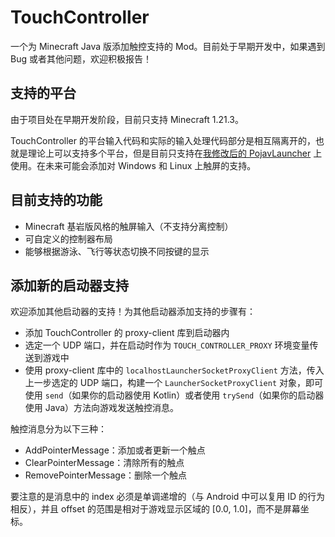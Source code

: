 # TouchController

一个为 Minecraft Java 版添加触控支持的 Mod。目前处于早期开发中，如果遇到 Bug 或者其他问题，欢迎积极报告！

## 支持的平台

由于项目处在早期开发阶段，目前只支持 Minecraft 1.21.3。

TouchController 的平台输入代码和实际的输入处理代码部分是相互隔离开的，也就是理论上可以支持多个平台，但是目前只支持在[我修改后的 PojavLauncher](https://github.com/fifth-light/PojavLauncher) 上使用。在未来可能会添加对 Windows 和 Linux 上触屏的支持。

## 目前支持的功能

- Minecraft 基岩版风格的触屏输入（不支持分离控制）
- 可自定义的控制器布局
- 能够根据游泳、飞行等状态切换不同按键的显示

## 添加新的启动器支持

欢迎添加其他启动器的支持！为其他启动器添加支持的步骤有：

- 添加 TouchController 的 proxy-client 库到启动器内
- 选定一个 UDP 端口，并在启动时作为 `TOUCH_CONTROLLER_PROXY` 环境变量传送到游戏中
- 使用 proxy-client 库中的 `localhostLauncherSocketProxyClient` 方法，传入上一步选定的 UDP 端口，构建一个 `LauncherSocketProxyClient` 对象，即可使用 `send`（如果你的启动器使用 Kotlin）或者使用 `trySend`（如果你的启动器使用 Java）方法向游戏发送触控消息。

触控消息分为以下三种：

- AddPointerMessage：添加或者更新一个触点
- ClearPointerMessage：清除所有的触点
- RemovePointerMessage：删除一个触点

要注意的是消息中的 index 必须是单调递增的（与 Android 中可以复用 ID 的行为相反），并且 offset 的范围是相对于游戏显示区域的 [0.0, 1.0]，而不是屏幕坐标。
